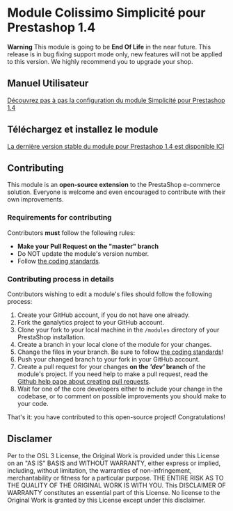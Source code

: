 # Module Colissimo Simplicité pour Prestashop 1.4

**Warning** This module is going to be **End Of Life** in the near future. This release is in bug fixing support mode only, new features will not be applied to this version. We highly recommend you to upgrade your shop.

## Manuel Utilisateur

[Découvrez pas à pas la configuration du module Simplicité pour Prestashop 1.4][3]

## Téléchargez et installez le module

[La dernière version stable du module pour Prestashop 1.4 est disponible ICI][4]

## Contributing

This module is an **open-source extension** to the PrestaShop e-commerce solution. Everyone is welcome and even encouraged to contribute with their own improvements.

### Requirements for contributing

Contributors **must** follow the following rules:

* **Make your Pull Request on the "master" branch**
* Do NOT update the module's version number.
* Follow [the coding standards][1].

### Contributing process in details

Contributors wishing to edit a module's files should follow the following process:

1. Create your GitHub account, if you do not have one already.
2. Fork the ganalytics project to your GitHub account.
3. Clone your fork to your local machine in the ```/modules``` directory of your PrestaShop installation.
4. Create a branch in your local clone of the module for your changes.
5. Change the files in your branch. Be sure to follow [the coding standards][1]!
6. Push your changed branch to your fork in your GitHub account.
7. Create a pull request for your changes **on the _'dev'_ branch** of the module's project. If you need help to make a pull request, read the [Github help page about creating pull requests][2].
8. Wait for one of the core developers either to include your change in the codebase, or to comment on possible improvements you should make to your code.

That's it: you have contributed to this open-source project! Congratulations!

## Disclamer

Per to the OSL 3 License, the Original Work is provided under this License on an "AS IS" BASIS and WITHOUT WARRANTY, either express or implied, including, without limitation, the warranties of non-infringement, merchantability or fitness for a particular purpose. THE ENTIRE RISK AS TO THE QUALITY OF THE ORIGINAL WORK IS WITH YOU. This DISCLAIMER OF WARRANTY constitutes an essential part of this License. No license to the Original Work is granted by this License except under this disclaimer.

[1]: http://doc.prestashop.com/display/PS14/Development+standard
[2]: https://help.github.com/articles/using-pull-requests
[3]: https://github.com/quadra-informatique/SoColissimo-2.x-PrestaShop/raw/master/readme_fr.pdf
[4]: http://shop.quadra-informatique.fr/?controller=attachment&id_attachment=16
